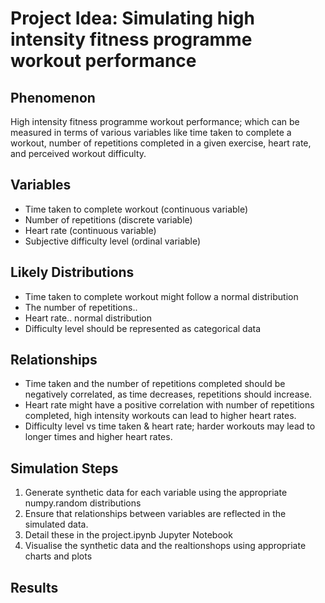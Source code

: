 # Project Idea: Simulating high intensity fitness programme workout performance

## Phenomenon

High intensity fitness programme  workout performance; which can be measured in terms of various variables like time taken to complete a workout, number of repetitions completed in a given exercise, heart rate, and perceived workout difficulty.

## Variables

- Time taken to complete workout (continuous variable)
- Number of repetitions (discrete variable)
- Heart rate (continuous variable)
- Subjective difficulty level (ordinal variable)

## Likely Distributions

- Time taken to complete workout might follow a normal distribution
- The number of repetitions..
- Heart rate.. normal distribution
- Difficulty level should be represented as categorical data

## Relationships

- Time taken and the number of repetitions completed should be negatively correlated, as time decreases, repetitions should increase.
- Heart rate might have a positive correlation with number of repetitions completed, high intensity workouts can lead to higher heart rates.
- Difficulty level vs time taken & heart rate; harder workouts may lead to longer times and higher heart rates.

## Simulation Steps

1. Generate synthetic data for each variable using the appropriate numpy.random distributions
2. Ensure that relationships between variables are reflected in the simulated data.
3. Detail these in the project.ipynb Jupyter Notebook
4. Visualise the synthetic data and the realtionshops using appropriate charts and plots

## Results
